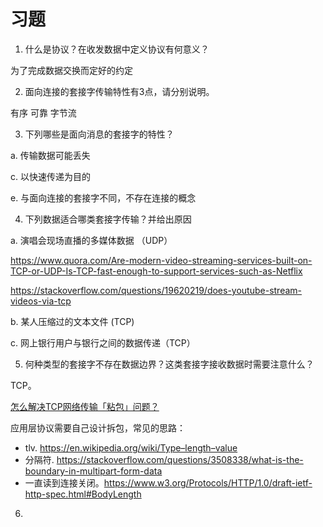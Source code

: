 # 习题

1. 什么是协议？在收发数据中定义协议有何意义？

为了完成数据交换而定好的约定

2. 面向连接的套接字传输特性有3点，请分别说明。

有序 可靠 字节流

3. 下列哪些是面向消息的套接字的特性？

a. 传输数据可能丢失

c. 以快速传递为目的

e. 与面向连接的套接字不同，不存在连接的概念

4. 下列数据适合哪类套接字传输？并给出原因

a. 演唱会现场直播的多媒体数据 （UDP）

https://www.quora.com/Are-modern-video-streaming-services-built-on-TCP-or-UDP-Is-TCP-fast-enough-to-support-services-such-as-Netflix

https://stackoverflow.com/questions/19620219/does-youtube-stream-videos-via-tcp

b. 某人压缩过的文本文件 (TCP)

c. 网上银行用户与银行之间的数据传递（TCP）

5. 何种类型的套接字不存在数据边界？这类套接字接收数据时需要注意什么？

TCP。

[怎么解决TCP网络传输「粘包」问题？](https://www.zhihu.com/question/20210025)

应用层协议需要自己设计拆包，常见的思路：

- tlv. https://en.wikipedia.org/wiki/Type–length–value
- 分隔符. https://stackoverflow.com/questions/3508338/what-is-the-boundary-in-multipart-form-data
- 一直读到连接关闭。https://www.w3.org/Protocols/HTTP/1.0/draft-ietf-http-spec.html#BodyLength


6.
